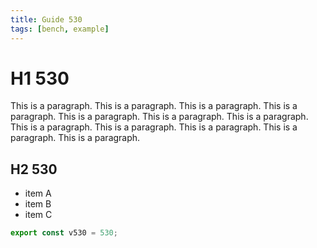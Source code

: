 ```yaml
---
title: Guide 530
tags: [bench, example]
---
```


# H1 530

This is a paragraph. This is a paragraph. This is a paragraph. This is a paragraph. This is a paragraph. This is a paragraph. This is a paragraph. This is a paragraph. This is a paragraph. This is a paragraph. This is a paragraph. This is a paragraph. 

## H2 530

- item A
- item B
- item C

```ts
export const v530 = 530;
```